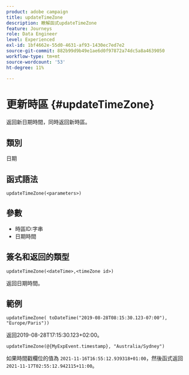 ```yaml
---
product: adobe campaign
title: updateTimeZone
description: 瞭解函式updateTimeZone
feature: Journeys
role: Data Engineer
level: Experienced
exl-id: 1bf4662e-55d0-4631-af93-1430ec7ed7e2
source-git-commit: 882b99d9b49e1ae6d0f97872a74dc5a8a4639050
workflow-type: tm+mt
source-wordcount: '53'
ht-degree: 11%

---
```


# 更新時區 {#updateTimeZone}

返回新日期時間，同時返回新時區。

## 類別

日期

## 函式語法

`updateTimeZone(<parameters>)`

## 參數

* 時區ID:字串
* 日期時間

## 簽名和返回的類型

`updateTimeZone(<dateTime>,<timeZone id>)`

返回日期時間。

## 範例

`updateTimeZone( toDateTime("2019-08-28T08:15:30.123-07:00"), "Europe/Paris"))`

返回2019-08-28T17:15:30.123+02:00。

<!--`updateTimeZone( toDateTime("2019-08-28T08:15:30.123-07:00"), toTimeZone("Europe/Paris")))`
Returns "2019-08-28T17:15:30.123+02:00".-->

`updateTimeZone(@{MyExpEvent.timestamp}, "Australia/Sydney")`

如果時間戳欄位的值為 `2021-11-16T16:55:12.939318+01:00`，然後函式返回 `2021-11-17T02:55:12.942115+11:00`。
